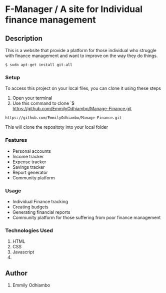 # F-Manager / A site for Individual finance management
## Description
This is a website that provide a platform for those individual who struggle with finance management and want to improve on the way they do things.

```
$ sudo apt-get install git-all
```
### Setup
To access this project on your local files, you can clone it using these steps
1. Open your terminal
1. Use this command to clone `$ https://github.com/EmmilyOdhiambo/Manage-Finance.git
```
https://github.com/EmmilyOdhiambo/Manage-Finance.git
```
 This will clone the repositoty into your local folder
### Features
* Personal accounts
* Income tracker
* Expense tracker
* Savings tracker
* Report generator
* Community platform
### Usage
* Individual Finance tracking
* Creating budgets
* Generating financial reports
* Community platform for those suffering from poor finance management
### Technologies Used
1. HTML
1. CSS
1. Javascript
2. 
## Author
1. Emmily Odhiambo


